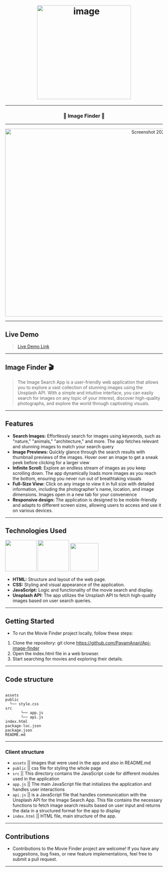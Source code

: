 <h1 align="center">
	<img
		width="300"
		alt="image"
    src="https://live.staticflickr.com/65535/53070379291_6c76050617_m.jpg">
    
</h1>

---


<h3 align="center">
	<strong>
	 💎 Image Finder 💎
	</strong>
</h3>

---


<p align="center">
	<img src="https://live.staticflickr.com/65535/53070575029_e127026522_m.jpg" width="1024" height="600" alt="Screenshot 2023-07-15 at 21.47.28"/></a>
</p>	


---

## Live Demo
>[Live Demo Link](https://payamanari.github.io/Api-image-finder/)


---


## Image Finder  🎬
>The Image Search App is a user-friendly web application that allows you to explore a vast collection of stunning images using the Unsplash API. With a simple and intuitive interface, you can easily search for images on any topic of your interest, discover high-quality photographs, and explore the world through captivating visuals.
---

## Features

- **Search Images:** Effortlessly search for images using keywords, such as "nature," "animals," "architecture," and more. The app fetches relevant and stunning images to match your search query
- **Image Previews:** Quickly glance through the search results with thumbnail previews of the images. Hover over an image to get a sneak peek before clicking for a larger view
- **Infinite Scroll:** Explore an endless stream of images as you keep scrolling down. The app dynamically loads more images as you reach the bottom, ensuring you never run out of breathtaking visuals
- **Full-Size View:** Click on any image to view it in full size with detailed information, including the photographer's name, location, and image dimensions. Images open in a new tab for your convenience
- **Responsive design:** The application is designed to be mobile-friendly and adapts to different screen sizes, allowing users to access and use it on various devices.

---
  
## Technologies Used

<img src="https://user-images.githubusercontent.com/25181517/192158954-f88b5814-d510-4564-b285-dff7d6400dad.png" width="100"> <img src="https://user-images.githubusercontent.com/25181517/183898674-75a4a1b1-f960-4ea9-abcb-637170a00a75.png" width="100"> <img src="https://user-images.githubusercontent.com/25181517/117447155-6a868a00-af3d-11eb-9cfe-245df15c9f3f.png" width="90">

- **HTML:** Structure and layout of the web page.
- **CSS:** Styling and visual appearance of the application.
- **JavaScript:** Logic and functionality of the movie search and display.
- **Unsplash API:** The app utilizes the Unsplash API to fetch high-quality images based on user search queries.


---

## Getting Started
- To run the Movie Finder project locally, follow these steps:

1. Clone the repository: git clone https://github.com/PayamAnari/Api-image-finder
2. Open the index.html file in a web browser.
3. Start searching for movies and exploring their details.

---

## Code structure

```

assets
public
  └── style.css
src
       └── app.js
       └── api.js
index.html
package-loc.json
package.json
README.md
```
---

###  Client structure

- `assets` || images that were used in the app and also in README.md
- `public` || css file for styling the whole page
- `src` || This directory contains the JavaScript code for different modules used in the application
- `app.js` || The main JavaScript file that initializes the application and handles user interactions
- `api.js` || is a JavaScript file that handles communication with the Unsplash API for the Image Search App. This file contains the necessary functions to fetch image search results based on user input and returns the data in a structured format for the app to display
- `index.html` || HTML file, main structure of the app.

---

## Contributions
- Contributions to the Movie Finder project are welcome! If you have any suggestions, bug fixes, or new feature implementations, feel free to submit a pull request.

---

